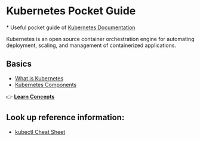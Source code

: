 # Kubernetes Pocket Guide

\* Useful pocket guide of [Kubernetes Documentation](https://kubernetes.io/docs/home/)

Kubernetes is an open source container orchestration engine for automating deployment, scaling, and management of containerized applications.

## Basics

- [What is Kubernetes](01-what-is-kubernetes.md)
- [Kubernetes Components](02-kubernetes-components.md)

:point_right: [**Learn Concepts**](00-pod-concepts.md)

## Look up reference information:

- [kubectl Cheat Sheet](../../toolkit/container-orchestration/kubectl-cheat-sheet.md)
